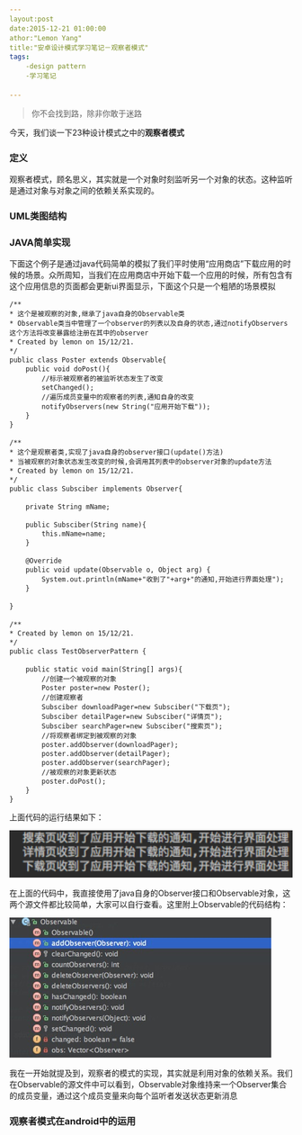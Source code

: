 ```yaml
---
layout:post
date:2015-12-21 01:00:00
athor:"Lemon Yang"
title:"安卓设计模式学习笔记－观察者模式"
tags:
	-design pattern
	-学习笔记
	
---
```


>你不会找到路，除非你敢于迷路

今天，我们谈一下23种设计模式之中的**观察者模式**

### 定义

观察者模式，顾名思义，其实就是一个对象时刻监听另一个对象的状态。这种监听是通过对象与对象之间的依赖关系实现的。

### UML类图结构


### JAVA简单实现
下面这个例子是通过java代码简单的模拟了我们平时使用“应用商店”下载应用的时候的场景。众所周知，当我们在应用商店中开始下载一个应用的时候，所有包含有这个应用信息的页面都会更新ui界面显示，下面这个只是一个粗陋的场景模拟

	/**
 	* 这个是被观察的对象,继承了java自身的Observable类
 	* Observable类当中管理了一个observer的列表以及自身的状态,通过notifyObservers这个方法将改变暴露给注册在其中的observer
 	* Created by lemon on 15/12/21.
 	*/
	public class Poster extends Observable{
    	public void doPost(){
        	//标示被观察者的被监听状态发生了改变
        	setChanged();
        	//遍历成员变量中的观察者的列表,通知自身的改变
        	notifyObservers(new String("应用开始下载"));
    	}
	}

	/**
 	* 这个是观察者类,实现了java自身的observer接口(update()方法)
 	* 当被观察的对象状态发生改变的时候,会调用其列表中的observer对象的update方法
 	* Created by lemon on 15/12/21.
 	*/
	public class Subsciber implements Observer{

    	private String mName;

    	public Subsciber(String name){
        	this.mName=name;
    	}

    	@Override
    	public void update(Observable o, Object arg) {
        	System.out.println(mName+"收到了"+arg+"的通知,开始进行界面处理");
    	}

	}
	
	/**
 	* Created by lemon on 15/12/21.
 	*/
	public class TestObserverPattern {

    	public static void main(String[] args){
        	//创建一个被观察的对象
        	Poster poster=new Poster();
        	//创建观察者
        	Subsciber downloadPager=new Subsciber("下载页");
        	Subsciber detailPager=new Subsciber("详情页");
        	Subsciber searchPager=new Subsciber("搜索页");
        	//将观察者绑定到被观察的对象
        	poster.addObserver(downloadPager);
        	poster.addObserver(detailPager);
        	poster.addObserver(searchPager);
        	//被观察的对象更新状态
        	poster.doPost();
    	}
	}
	
上面代码的运行结果如下：

![](/img/in-post/2015-12-21-observerpattern-java-sample-result.png)

在上面的代码中，我直接使用了java自身的Observer接口和Observable对象，这两个源文件都比较简单，大家可以自行查看。这里附上Observable的代码结构：

![](/img/in-post/desing_pattern_observer_observable.png)

我在一开始就提及到，观察者的模式的实现，其实就是利用对象的依赖关系。我们在Observable的源文件中可以看到，Observable对象维持来一个Observer集合的成员变量，通过这个成员变量来向每个监听者发送状态更新消息

### 观察者模式在android中的运用